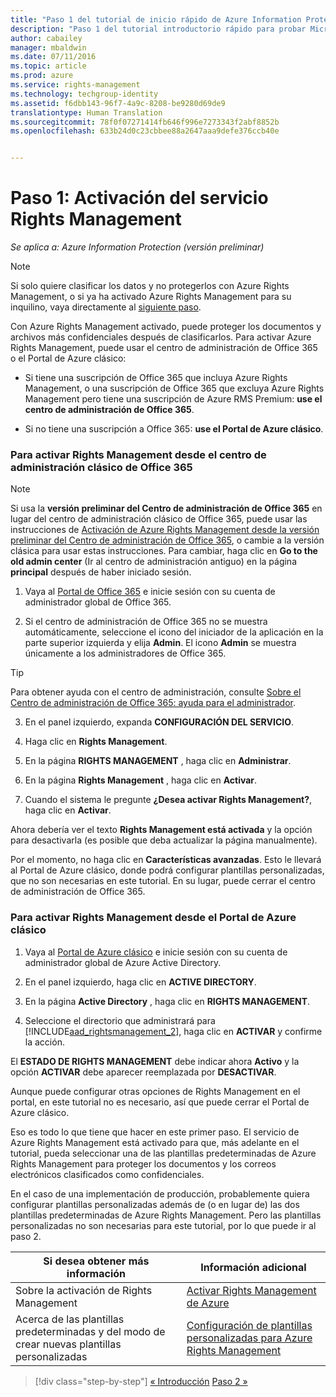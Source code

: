 ```yaml
---
title: "Paso 1 del tutorial de inicio rápido de Azure Information Protection | Azure Rights Management"
description: "Paso 1 del tutorial introductorio rápido para probar Microsoft Azure Information Protection para su organización, que contiene solo 4 pasos que deberían tardar unos 10 minutos."
author: cabailey
manager: mbaldwin
ms.date: 07/11/2016
ms.topic: article
ms.prod: azure
ms.service: rights-management
ms.technology: techgroup-identity
ms.assetid: f6dbb143-96f7-4a9c-8208-be9280d69de9
translationtype: Human Translation
ms.sourcegitcommit: 78f0f07271414fb646f996e7273343f2abf8852b
ms.openlocfilehash: 633b24d0c23cbbee88a2647aaa9defe376ccb40e


---
```


# Paso 1: Activación del servicio Rights Management
 
*Se aplica a: Azure Information Protection (versión preliminar)*

> [!NOTE]
>Si solo quiere clasificar los datos y no protegerlos con Azure Rights Management, o si ya ha activado Azure Rights Management para su inquilino, vaya directamente al [siguiente paso](infoprotect-tutorial-step2.md). 

Con Azure Rights Management activado, puede proteger los documentos y archivos más confidenciales después de clasificarlos. Para activar Azure Rights Management, puede usar el centro de administración de Office 365 o el Portal de Azure clásico:

-   Si tiene una suscripción de Office 365 que incluya Azure Rights Management, o una suscripción de Office 365 que excluya Azure Rights Management pero tiene una suscripción de Azure RMS Premium: **use el centro de administración de Office 365**.

-   Si no tiene una suscripción a Office 365: **use el Portal de Azure clásico**.

### Para activar Rights Management desde el centro de administración clásico de Office 365

> [!NOTE]
> Si usa la **versión preliminar del Centro de administración de Office 365** en lugar del centro de administración clásico de Office 365, puede usar las instrucciones de [Activación de Azure Rights Management desde la versión preliminar del Centro de administración de Office 365](../deploy-use/activate-office365-preview.md), o cambie a la versión clásica para usar estas instrucciones. Para cambiar, haga clic en **Go to the old admin center** (Ir al centro de administración antiguo) en la página **principal** después de haber iniciado sesión.

1.  Vaya al [Portal de Office 365](https://portal.office.com/) e inicie sesión con su cuenta de administrador global de Office 365.

2.  Si el centro de administración de Office 365 no se muestra automáticamente, seleccione el icono del iniciador de la aplicación en la parte superior izquierda y elija **Admin**. El icono **Admin** se muestra únicamente a los administradores de Office 365.

  > [!TIP]
  > Para obtener ayuda con el centro de administración, consulte [Sobre el Centro de administración de Office 365: ayuda para el administrador](https://support.office.com/article/About-the-Office-365-admin-center-Admin-Help-58537702-d421-4d02-8141-e128e3703547).

3.  En el panel izquierdo, expanda **CONFIGURACIÓN DEL SERVICIO**.

4.  Haga clic en **Rights Management**.

5.  En la página **RIGHTS MANAGEMENT** , haga clic en **Administrar**.

6.  En la página **Rights Management** , haga clic en **Activar**.

7.  Cuando el sistema le pregunte **¿Desea activar Rights Management?**, haga clic en **Activar**.

Ahora debería ver el texto **Rights Management está activada** y la opción para desactivarla (es posible que deba actualizar la página manualmente).

Por el momento, no haga clic en **Características avanzadas**. Esto le llevará al Portal de Azure clásico, donde podrá configurar plantillas personalizadas, que no son necesarias en este tutorial. En su lugar, puede cerrar el centro de administración de Office 365.

### Para activar Rights Management desde el Portal de Azure clásico

1.  Vaya al [Portal de Azure clásico](http://go.microsoft.com/fwlink/p/?LinkID=275081) e inicie sesión con su cuenta de administrador global de Azure Active Directory.

2.  En el panel izquierdo, haga clic en **ACTIVE DIRECTORY**.

3.  En la página **Active Directory** , haga clic en **RIGHTS MANAGEMENT**.

4.  Seleccione el directorio que administrará para [!INCLUDE[aad_rightsmanagement_2](../includes/aad_rightsmanagement_2_md.md)], haga clic en **ACTIVAR** y confirme la acción.

El **ESTADO DE RIGHTS MANAGEMENT** debe indicar ahora **Activo** y la opción **ACTIVAR** debe aparecer reemplazada por **DESACTIVAR**.

Aunque puede configurar otras opciones de Rights Management en el portal, en este tutorial no es necesario, así que puede cerrar el Portal de Azure clásico.

Eso es todo lo que tiene que hacer en este primer paso. El servicio de Azure Rights Management está activado para que, más adelante en el tutorial, pueda seleccionar una de las plantillas predeterminadas de Azure Rights Management para proteger los documentos y los correos electrónicos clasificados como confidenciales.

En el caso de una implementación de producción, probablemente quiera configurar plantillas personalizadas además de (o en lugar de) las dos plantillas predeterminadas de Azure Rights Management. Pero las plantillas personalizadas no son necesarias para este tutorial, por lo que puede ir al paso 2.

|Si desea obtener más información|Información adicional|
|--------------------------------|--------------------------|
|Sobre la activación de Rights Management|[Activar Rights Management de Azure](../deploy-use/activate-service.md)|
|Acerca de las plantillas predeterminadas y del modo de crear nuevas plantillas personalizadas|[Configuración de plantillas personalizadas para Azure Rights Management](../deploy-use/configure-custom-templates.md)|

>[!div class="step-by-step"]
[&#171; Introducción](infoprotect-quick-start-tutorial.md)
[Paso 2 &#187;](infoprotect-tutorial-step2.md)



<!--HONumber=Jul16_HO3-->


